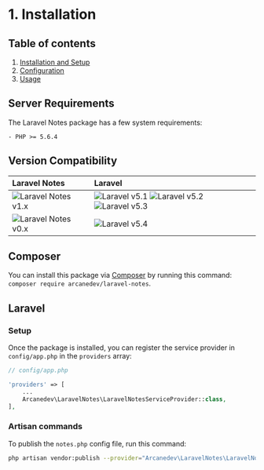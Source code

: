 # 1. Installation

## Table of contents

  1. [Installation and Setup](1-Installation-and-Setup.md)
  2. [Configuration](2-Configuration.md)
  3. [Usage](3-Usage.md)

## Server Requirements

The Laravel Notes package has a few system requirements:

```
- PHP >= 5.6.4
```

## Version Compatibility

| Laravel Notes                            | Laravel                                                                                |
|:-----------------------------------------|:---------------------------------------------------------------------------------------|
| ![Laravel Notes v1.x][laravel_notes_0_x] | ![Laravel v5.1][laravel_5_1] ![Laravel v5.2][laravel_5_2] ![Laravel v5.3][laravel_5_3] |
| ![Laravel Notes v0.x][laravel_notes_1_x] | ![Laravel v5.4][laravel_5_4]                                                           |

[laravel_5_1]:  https://img.shields.io/badge/v5.1-supported-brightgreen.svg?style=flat-square "Laravel v5.1"
[laravel_5_2]:  https://img.shields.io/badge/v5.2-supported-brightgreen.svg?style=flat-square "Laravel v5.2"
[laravel_5_3]:  https://img.shields.io/badge/v5.3-supported-brightgreen.svg?style=flat-square "Laravel v5.3"
[laravel_5_4]:  https://img.shields.io/badge/v5.4-supported-brightgreen.svg?style=flat-square "Laravel v5.4"

[laravel_notes_0_x]: https://img.shields.io/badge/version-0.*-blue.svg?style=flat-square "LaravelNotes v0.*"
[laravel_notes_1_x]: https://img.shields.io/badge/version-1.*-blue.svg?style=flat-square "LaravelNotes v1.*"

## Composer

You can install this package via [Composer](http://getcomposer.org/) by running this command: `composer require arcanedev/laravel-notes`.

## Laravel

### Setup

Once the package is installed, you can register the service provider in `config/app.php` in the `providers` array:

```php
// config/app.php

'providers' => [
    ...
    Arcanedev\LaravelNotes\LaravelNotesServiceProvider::class,
],
```

### Artisan commands

To publish the `notes.php` config file, run this command:

```bash
php artisan vendor:publish --provider="Arcanedev\LaravelNotes\LaravelNotesServiceProvider"
```
